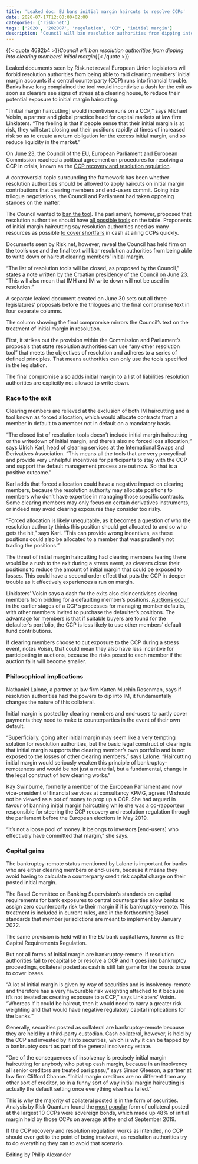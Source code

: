 ```yaml
---
title: 'Leaked doc: EU bans initial margin haircuts to resolve CCPs'
date: 2020-07-17T12:00:00+02:00
categories: ['risk-net']
tags: ['2020', '202007', 'regulation', 'CCP', 'initial margin']
description: 'Council will ban resolution authorities from dipping into clearing members’ initial margin'
---
```


{{< quote 4682b4 >}}_Council will ban resolution authorities from dipping into clearing members’ initial margin_{{< /quote >}}

Leaked documents seen by Risk.net reveal European Union legislators will forbid resolution authorities from being able to raid clearing members’ initial margin accounts if a central counterparty (CCP) runs into financial trouble. Banks have long complained the tool would incentivise a dash for the exit as soon as clearers see signs of stress at a clearing house, to reduce their potential exposure to initial margin haircutting.

“[Initial margin haircutting] would incentivise runs on a CCP,” says Michael Voisin, a partner and global practice head for capital markets at law firm Linklaters. “The feeling is that if people sense that their initial margin is at risk, they will start closing out their positions rapidly at times of increased risk so as to create a return obligation for the excess initial margin, and so reduce liquidity in the market.”

On June 23, the Council of the EU, European Parliament and European Commission reached a political agreement on procedures for resolving a CCP in crisis, known as the [CCP recovery and resolution regulation](https://www.risk.net/regulation/5980041/stuck-in-traffic-eu-turf-war-holds-up-ccp-resolution-rules).

A controversial topic surrounding the framework has been whether resolution authorities should be allowed to apply haircuts on initial margin contributions that clearing members and end-users commit. Going into trilogue negotiations, the Council and Parliament had taken opposing stances on the matter.

The Council wanted to [ban the tool](https://www.risk.net/regulation/7341851/eu-council-dials-back-on-margin-haircuts-for-ccp-resolution). The parliament, however, proposed that resolution authorities should have [all possible tools](https://www.risk.net/regulation/5389336/europe-leaves-im-haircutting-in-ccp-recovery-crosshairs) on the table. Proponents of initial margin haircutting say resolution authorities need as many resources as possible [to cover shortfalls](https://www.risk.net/risk-management/2450076/ccps-must-be-able-haircut-initial-margin-crisis) in cash at ailing CCPs quickly.

Documents seen by Risk.net, however, reveal the Council has held firm on the tool’s use and the final text will bar resolution authorities from being able to write down or haircut clearing members’ initial margin.

“The list of resolution tools will be closed, as proposed by the Council,” states a note written by the Croatian presidency of the Council on June 23. “This will also mean that IMH and IM write down will not be used in resolution.”

A separate leaked document created on June 30 sets out all three legislatures’ proposals before the trilogues and the final compromise text in four separate columns.

The column showing the final compromise mirrors the Council’s text on the treatment of initial margin in resolution.

First, it strikes out the provision within the Commission and Parliament’s proposals that state resolution authorities can use “any other resolution tool” that meets the objectives of resolution and adheres to a series of defined principles. That means authorities can only use the tools specified in the legislation.

The final compromise also adds initial margin to a list of liabilities resolution authorities are explicitly not allowed to write down.

### Race to the exit

Clearing members are relieved at the exclusion of both IM haircutting and a tool known as forced allocation, which would allocate contracts from a member in default to a member not in default on a mandatory basis.

“The closed list of resolution tools doesn’t include initial margin haircutting or the writedown of initial margin, and there’s also no forced loss allocation,” says Ulrich Karl, head of clearing services at the International Swaps and Derivatives Association. “This means all the tools that are very procyclical and provide very unhelpful incentives for participants to stay with the CCP and support the default management process are out now. So that is a positive outcome.”

Karl adds that forced allocation could have a negative impact on clearing members, because the resolution authority may allocate positions to members who don’t have expertise in managing those specific contracts. Some clearing members may only focus on certain derivatives instruments, or indeed may avoid clearing exposures they consider too risky.

“Forced allocation is likely unequitable, as it becomes a question of who the resolution authority thinks this position should get allocated to and so who gets the hit,” says Karl. “This can provide wrong incentives, as these positions could also be allocated to a member that was prudently not trading the positions.”

The threat of initial margin haircutting had clearing members fearing there would be a rush to the exit during a stress event, as clearers close their positions to reduce the amount of initial margin that could be exposed to losses. This could have a second order effect that puts the CCP in deeper trouble as it effectively experiences a run on margin.

Linklaters’ Voisin says a dash for the exits also disincentivises clearing members from bidding for a defaulting member’s positions. [Auctions occur](https://www.risk.net/risk-management/7556926/dont-run-ccp-auctions-by-fear-study-argues) in the earlier stages of a CCP’s processes for managing member defaults, with other members invited to purchase the defaulter’s positions. The advantage for members is that if suitable buyers are found for the defaulter’s portfolio, the CCP is less likely to use other members’ default fund contributions.

If clearing members choose to cut exposure to the CCP during a stress event, notes Voisin, that could mean they also have less incentive for participating in auctions, because the risks posed to each member if the auction fails will become smaller.

### Philosophical implications

Nathaniel Lalone, a partner at law firm Katten Muchin Rosenman, says if resolution authorities had the powers to dip into IM, it fundamentally changes the nature of this collateral.

Initial margin is posted by clearing members and end-users to partly cover payments they need to make to counterparties in the event of their own default.

“Superficially, going after initial margin may seem like a very tempting solution for resolution authorities, but the basic legal construct of clearing is that initial margin supports the clearing member’s own portfolio and is not exposed to the losses of other clearing members,” says Lalone. “Haircutting initial margin would seriously weaken this principle of bankruptcy-remoteness and would be not just a material, but a fundamental, change in the legal construct of how clearing works.”

Kay Swinburne, formerly a member of the European Parliament and now vice-president of financial services at consultancy KPMG, agrees IM should not be viewed as a pot of money to prop up a CCP. She had argued in favour of banning initial margin haircutting while she was a co-rapporteur responsible for steering the CCP recovery and resolution regulation through the parliament before the European elections in May 2019.

“It’s not a loose pool of money. It belongs to investors [end-users] who effectively have committed that margin,” she says.

### Capital gains

The bankruptcy-remote status mentioned by Lalone is important for banks who are either clearing members or end-users, because it means they avoid having to calculate a counterparty credit risk capital charge on their posted initial margin.

The Basel Committee on Banking Supervision’s standards on capital requirements for bank exposures to central counterparties allow banks to assign zero counterparty risk to their margin if it is bankruptcy-remote. This treatment is included in current rules, and in the forthcoming Basel standards that member jurisdictions are meant to implement by January 2022.

The same provision is held within the EU bank capital laws, known as the Capital Requirements Regulation.

But not all forms of initial margin are bankruptcy-remote. If resolution authorities fail to recapitalise or resolve a CCP and it goes into bankruptcy proceedings, collateral posted as cash is still fair game for the courts to use to cover losses.

“A lot of initial margin is given by way of securities and is insolvency-remote and therefore has a very favourable risk weighting attached to it because it’s not treated as creating exposure to a CCP,” says Linklaters’ Voisin. “Whereas if it could be haircut, then it would need to carry a greater risk weighting and that would have negative regulatory capital implications for the banks.”

Generally, securities posted as collateral are bankruptcy-remote because they are held by a third-party custodian. Cash collateral, however, is held by the CCP and invested by it into securities, which is why it can be tapped by a bankruptcy court as part of the general insolvency estate.

“One of the consequences of insolvency is precisely initial margin haircutting for anybody who put up cash margin, because in an insolvency all senior creditors are treated pari passu,” says Simon Gleeson, a partner at law firm Clifford Chance. “Initial margin creditors are no different from any other sort of creditor, so in a funny sort of way initial margin haircutting is actually the default setting once everything else has failed.”

This is why the majority of collateral posted is in the form of securities. Analysis by Risk Quantum found the [most popular](https://www.risk.net/risk-quantum/7371746/at-ccps-sovereign-bonds-are-top-im-collateral) form of collateral posted at the largest 10 CCPs were sovereign bonds, which made up 48% of initial margin held by those CCPs on average at the end of September 2019.

If the CCP recovery and resolution regulation works as intended, no CCP should ever get to the point of being insolvent, as resolution authorities try to do everything they can to avoid that scenario.

Editing by Philip Alexander

